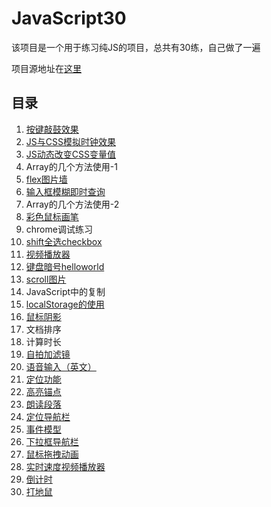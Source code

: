 
# JavaScript30

该项目是一个用于练习纯JS的项目，总共有30练，自己做了一遍

项目源地址在[这里](https://github.com/wesbos/JavaScript30)

## 目录
1.  [按键敲鼓效果](https://wxclaude.github.io/JS-tests/01-DrumKit/)
2.  [JS与CSS模拟时钟效果](https://wxclaude.github.io/JS-tests/02-Clock/index.html)
3.  [JS动态改变CSS变量值](https://wxclaude.github.io/JS-tests/03-CSSVariables/)
4.  Array的几个方法使用-1
5.  [flex图片墙](https://wxclaude.github.io/JS-tests/05-FlexPanelGallery/)
6.  [输入框模糊即时查询](https://wxclaude.github.io/JS-tests/06-TypeAhead)
7.  Array的几个方法使用-2
8.  [彩色鼠标画笔](https://wxclaude.github.io/JS-tests/08-Canvas)
9.  chrome调试练习
10. [shift全选checkbox](https://wxclaude.github.io/JS-tests/10-ShiftCheckboxes)
11. [视频播放器](https://wxclaude.github.io/JS-tests/11-CustomVideoPlayer)
12. [键盘暗号helloworld](https://wxclaude.github.io/JS-tests/12-KeySequenceDetection)
13. [scroll图片](https://wxclaude.github.io/JS-tests/13-SlideScroll)
14. JavaScript中的复制
15. [localStorage的使用](https://wxclaude.github.io/JS-tests/15-LocalStorage)
16. [鼠标阴影](https://wxclaude.github.io/JS-tests/16-MouseMoveShadow)
17. 文档排序
18. 计算时长
19. [自拍加滤镜](https://wxclaude.github.io/JS-tests/19-WebcamFun)
20. [语音输入（英文）](https://wxclaude.github.io/JS-tests/20-SpeechDetection)
21. [定位功能](https://wxclaude.github.io/JS-tests/21-Geolocation)
22. [高亮锚点](https://wxclaude.github.io/JS-tests/22-Highlighter)
23. [朗读段落](https://wxclaude.github.io/JS-tests/23-SpeechSynthesis)
24. [定位导航栏](https://wxclaude.github.io/JS-tests/24-StickyNav)
25. [事件模型](https://wxclaude.github.io/JS-tests/25-Event)
26. [下拉框导航栏](https://wxclaude.github.io/JS-tests/26-StripeNav)
27. [鼠标拖拽动画](https://wxclaude.github.io/JS-tests/27-Drag)
28. [实时速度视频播放器](https://wxclaude.github.io/JS-tests/28-SpeedController)
29. [倒计时](https://wxclaude.github.io/JS-tests/29-CountdownTimer)
30. [打地鼠](https://wxclaude.github.io/JS-tests/30-WhackMole)
